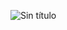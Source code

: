 

![Sin título](https://user-images.githubusercontent.com/112539979/225751686-4e228de2-376f-43e1-ae0b-8a3189f2fc35.png)

